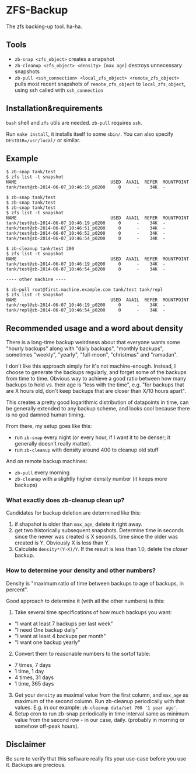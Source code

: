 
# ZFS-Backup

The zfs backing-up tool. ha-ha.

## Tools

- `zb-snap <zfs_object>` creates a snapshot
- `zb-cleanup <zfs_object> <density> [max age]` destroys unnecessary
  snapshots
- `zb-pull <ssh_connection> <local_zfs_object> <remote_zfs_object>` pulls most
  recent snapshots of `remote_zfs_object` to `local_zfs_object`, using ssh
  called with `ssh_connection`

## Installation&requirements

`bash` shell and `zfs` utils are needed. `zb-pull` requires `ssh`.

Run `make install`, it installs itself to some `sbin/`. You can also specify
`DESTDIR=/usr/local/` or similar.

## Example

	$ zb-snap tank/test
	$ zfs list -t snapshot
	NAME                                    USED  AVAIL  REFER  MOUNTPOINT
	tank/test@zb-2014-06-07_10:46:19_p0200     0      -    34K  -

	$ zb-snap tank/test
	$ zb-snap tank/test
	$ zb-snap tank/test
	$ zfs list -t snapshot
	NAME                                    USED  AVAIL  REFER  MOUNTPOINT
	tank/test@zb-2014-06-07_10:46:19_p0200     0      -    34K  -
	tank/test@zb-2014-06-07_10:46:51_p0200     0      -    34K  -
	tank/test@zb-2014-06-07_10:46:52_p0200     0      -    34K  -
	tank/test@zb-2014-06-07_10:46:54_p0200     0      -    34K  -

	$ zb-cleanup tank/test 200
	$ zfs list -t snapshot
	NAME                                    USED  AVAIL  REFER  MOUNTPOINT
	tank/test@zb-2014-06-07_10:46:19_p0200     0      -    34K  -
	tank/test@zb-2014-06-07_10:46:54_p0200     0      -    34K  -

	---- other machine ----

	$ zb-pull root@first.machine.example.com tank/test tank/repl
	$ zfs list -t snapshot
	NAME                                    USED  AVAIL  REFER  MOUNTPOINT
	tank/repl@zb-2014-06-07_10:46:19_p0200     0      -    34K  -
	tank/repl@zb-2014-06-07_10:46:54_p0200     0      -    34K  -


## Recommended usage and a word about density

There is a long-time backup weirdness about that everyone wants some "hourly
backups" along with "daily backups", "monthly backups", sometimes "weekly",
"yearly", "full-moon", "christmas" and "ramadan".

I don't like this approach simply for it's not machine-enough. Instead, I
choose to generate the backups regularly, and forget some of the backups from
time to time. Obvious way to achieve a good ratio between how many backups to
hold vs. their age is "less with the time", e.g. "for backups that are X hours
old, don't keep backups that are closer than X/10 hours apart".

This creates a pretty good logarithmic distribution of datapoints in time, can
be generally extended to any backup scheme, and looks cool because there is no
god damned human timing.

From there, my setup goes like this:

- run `zb-snap` every night (or every hour, if I want it to be denser; it
  generally doesn't really matter).
- run `zb-cleanup` with density around 400 to cleanup old stuff

And on remote backup machines:

- `zb-pull` every morning
- `zb-cleanup` with a slightly higher density number (it keeps more backups)

### What exactly does zb-cleanup clean up?

Candidates for backup deletion are determined like this:

1. if shapshot is older than `max_age`, delete it right away.
2. get two historically subsequent snapshots. Determine time in seconds since
   the newer was created is X seconds, time since the older was created is Y.
   Obviously X is less than Y.
3. Calculate `density*(Y-X)/Y`. If the result is less than 1.0, delete the
   _closer_ backup.

### How to determine your density and other numbers?

Density is "maximum ratio of time between backups to age of backups, in
percent".

Good approach to determine it (with all the other numbers) is this:

1. Take several time specifications of how much backups you want:
  - "I want at least 7 backups per last week"
  - "I need One backup daily"
  - "I want at least 4 backups per month"
  - "I want one backup yearly"
2. Convert them to reasonable numbers to the sortof table:
  - 7 times, 7 days
  - 1 time, 1 day
  - 4 times, 31 days
  - 1 time, 365 days
3. Get your `density` as maximal value from the first column, and `max_age` as
   maximum of the second column. Run zb-cleanup periodically with that values.
   E.g. in our example: `zb-cleanup data/set 700 '1 year ago'`.
4. Setup cron to run zb-snap periodically in time interval same as minimum
   value from the second row - in our case, daily. (probably in morning or
   somehow off-peak hours).

## Disclaimer

Be sure to verify that this software really fits your use-case before you use
it. Backups are precious.
